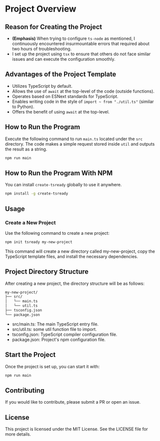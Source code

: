# Project Overview

## Reason for Creating the Project
- **(Emphasis)** When trying to configure `ts-node` as mentioned, I continuously encountered insurmountable errors that required about two hours of troubleshooting.
- I set up the project using `tsx` to ensure that others do not face similar issues and can execute the configuration smoothly.

## Advantages of the Project Template
- Utilizes TypeScript by default.
- Allows the use of `await` at the top-level of the code (outside functions).
- Operates based on ESNext standards for TypeScript.
- Enables writing code in the style of `import ~ from "./util.ts"` (similar to Python).
- Offers the benefit of using `await` at the top-level.

## How to Run the Program
Execute the following command to run `main.ts` located under the `src` directory. The code makes a simple request stored inside `util` and outputs the result as a string.
```bash
npm run main
```

## How to Run the Program With NPM
You can install `create-tsready` globally to use it anywhere.
```bash
npm install -g create-tsready
```

## Usage
### Create a New Project
Use the following command to create a new project:
```bash
npm init tsready my-new-project
```

This command will create a new directory called my-new-project, copy the TypeScript template files, and install the necessary dependencies.


## Project Directory Structure
After creating a new project, the directory structure will be as follows:
```bash
my-new-project/
├── src/
│   └── main.ts
│   └── util.ts
├── tsconfig.json
└── package.json
```

- src/main.ts: The main TypeScript entry file.
- src/util.ts: some util function file to import.
- tsconfig.json: TypeScript compiler configuration file.
- package.json: Project's npm configuration file.

## Start the Project
Once the project is set up, you can start it with:
```bash
npm run main
```

## Contributing
If you would like to contribute, please submit a PR or open an issue.

## License
This project is licensed under the MIT License. See the LICENSE file for more details.